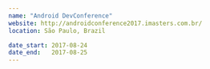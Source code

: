 ```yaml
---
name: "Android DevConference"
website: http://androidconference2017.imasters.com.br/
location: São Paulo, Brazil

date_start: 2017-08-24
date_end:   2017-08-25
---
```

